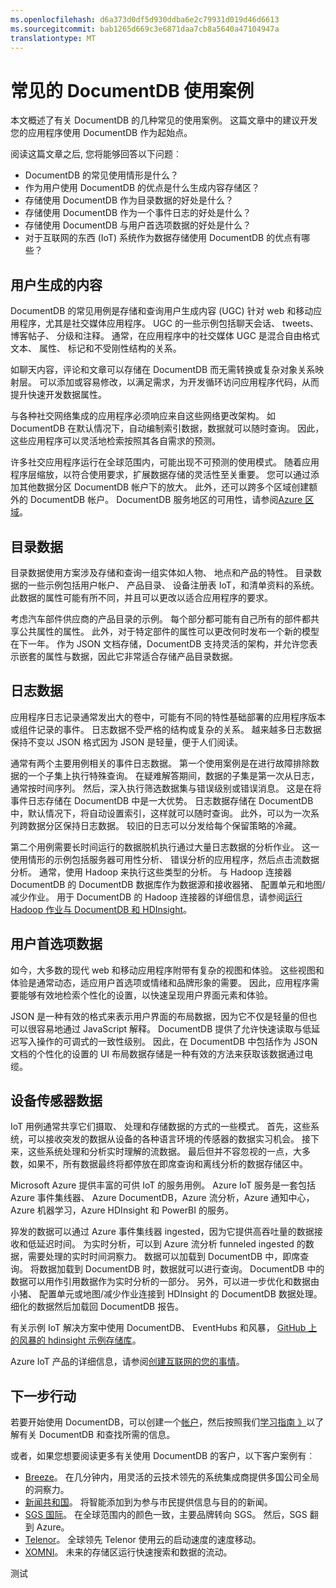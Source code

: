 ```yaml
---
ms.openlocfilehash: d6a373d0df5d930ddba6e2c79931d019d46d6613
ms.sourcegitcommit: bab1265d669c3e6871daa7cb8a5640a47104947a
translationtype: MT
---
```

<properties 
    pageTitle="常见的 DocumentDB 用例 |Microsoft Azure" 
    description="关于顶部五个使用案例 DocumentDB︰ 用户生成内容、 事件日志、 目录数据、 用户首选项数据，以及互联网内容 (IoT)。" 
    services="documentdb" 
    authors="h0n" 
    manager="jhubbard" 
    editor="monicar" 
    documentationCenter=""/>

<tags 
    ms.service="documentdb" 
    ms.workload="data-services" 
    ms.tgt_pltfrm="na" 
    ms.devlang="na" 
    ms.topic="article" 
    ms.date="07/10/2015" 
    ms.author="hawong"/>

# 常见的 DocumentDB 使用案例
本文概述了有关 DocumentDB 的几种常见的使用案例。  这篇文章中的建议开发您的应用程序使用 DocumentDB 作为起始点。   

阅读这篇文章之后, 您将能够回答以下问题︰ 
 
- DocumentDB 的常见使用情形是什么？
- 作为用户使用 DocumentDB 的优点是什么生成内容存储区？
- 存储使用 DocumentDB 作为目录数据的好处是什么？
- 存储使用 DocumentDB 作为一个事件日志的好处是什么？
- 存储使用 DocumentDB 与用户首选项数据的好处是什么？
- 对于互联网的东西 (IoT) 系统作为数据存储使用 DocumentDB 的优点有哪些？

    
## 用户生成的内容
DocumentDB 的常见用例是存储和查询用户生成内容 (UGC) 针对 web 和移动应用程序，尤其是社交媒体应用程序。  UGC 的一些示例包括聊天会话、 tweets、 博客帖子、 分级和注释。  通常，在应用程序中的社交媒体 UGC 是混合自由格式文本、 属性、 标记和不受刚性结构的关系。   

如聊天内容，评论和文章可以存储在 DocumentDB 而无需转换或复杂对象关系映射层。  可以添加或容易修改，以满足需求，为开发循环访问应用程序代码，从而提升快速开发数据属性。  

与各种社交网络集成的应用程序必须响应来自这些网络更改架构。  如 DocumentDB 在默认情况下，自动编制索引数据，数据就可以随时查询。  因此，这些应用程序可以灵活地检索按照其各自需求的预测。       

许多社交应用程序运行在全球范围内，可能出现不可预测的使用模式。  随着应用程序层缩放，以符合使用要求，扩展数据存储的灵活性至关重要。  您可以通过添加其他数据分区 DocumentDB 帐户下的放大。  此外，还可以跨多个区域创建额外的 DocumentDB 帐户。 DocumentDB 服务地区的可用性，请参阅[Azure 区域](http://azure.microsoft.com/regions/#services)。   

## 目录数据
目录数据使用方案涉及存储和查询一组实体如人物、 地点和产品的特性。  目录数据的一些示例包括用户帐户、 产品目录、 设备注册表 IoT，和清单资料的系统。  此数据的属性可能有所不同，并且可以更改以适合应用程序的要求。  

考虑汽车部件供应商的产品目录的示例。 每个部分都可能有自己所有的部件都共享公共属性的属性。  此外，对于特定部件的属性可以更改何时发布一个新的模型在下一年。  作为 JSON 文档存储，DocumentDB 支持灵活的架构，并允许您表示嵌套的属性与数据，因此它非常适合存储产品目录数据。       

## 日志数据
应用程序日志记录通常发出大的卷中，可能有不同的特性基础部署的应用程序版本或组件记录的事件。  日志数据不受严格的结构或复杂的关系。 越来越多日志数据保持不变以 JSON 格式因为 JSON 是轻量，便于人们阅读。
   
通常有两个主要用例相关的事件日志数据。  第一个使用案例是在进行故障排除数据的一个子集上执行特殊查询。  在疑难解答期间，数据的子集是第一次从日志，通常按时间序列。  然后，深入执行筛选数据集与错误级别或错误消息。 这是在将事件日志存储在 DocumentDB 中是一大优势。 日志数据存储在 DocumentDB 中，默认情况下，将自动设置索引，这样就可以随时查询。 此外，可以为一次系列跨数据分区保持日志数据。 较旧的日志可以分发给每个保留策略的冷藏。          

第二个用例需要长时间运行的数据脱机执行通过大量日志数据的分析作业。  这一使用情形的示例包括服务器可用性分析、 错误分析的应用程序，然后点击流数据分析。  通常，使用 Hadoop 来执行这些类型的分析。  与 Hadoop 连接器 DocumentDB 的 DocumentDB 数据库作为数据源和接收器猪、 配置单元和地图/减少作业。 用于 DocumentDB 的 Hadoop 连接器的详细信息，请参阅[运行 Hadoop 作业与 DocumentDB 和 HDInsight](documentdb-run-hadoop-with-hdinsight/)。      

## 用户首选项数据
如今，大多数的现代 web 和移动应用程序附带有复杂的视图和体验。 这些视图和体验是通常动态，适应用户首选项或情绪和品牌形象的需要。  因此，应用程序需要能够有效地检索个性化的设置，以快速呈现用户界面元素和体验。 

JSON 是一种有效的格式来表示用户界面的布局数据，因为它不仅是轻量的但也可以很容易地通过 JavaScript 解释。  DocumentDB 提供了允许快速读取与低延迟写入操作的可调式的一致性级别。 因此，在 DocumentDB 中包括作为 JSON 文档的个性化的设置的 UI 布局数据存储是一种有效的方法来获取该数据通过电缆。

## 设备传感器数据
IoT 用例通常共享它们摄取、 处理和存储数据的方式的一些模式。  首先，这些系统，可以接收突发的数据从设备的各种语言环境的传感器的数据实习机会。  接下来，这些系统处理和分析实时理解的流数据。 最后但并不容忽视的一点，大多数，如果不，所有数据最终将都停放在即席查询和离线分析的数据存储区中。    

Microsoft Azure 提供丰富的可供 IoT 的服务用例。  Azure IoT 服务是一套包括 Azure 事件集线器、 Azure DocumentDB，Azure 流分析，Azure 通知中心，Azure 机器学习，Azure HDInsight 和 PowerBI 的服务。 

猝发的数据可以通过 Azure 事件集线器 ingested，因为它提供高吞吐量的数据接收和低延迟时间。 为实时分析，可以到 Azure 流分析 funneled ingested 的数据，需要处理的实时时间洞察力。 数据可以加载到 DocumentDB 中，即席查询。 将数据加载到 DocumentDB 时，数据就可以进行查询。  DocumentDB 中的数据可以用作引用数据作为实时分析的一部分。  另外，可以进一步优化和数据由小猪、 配置单元或地图/减少作业连接到 HDInsight 的 DocumentDB 数据处理。  细化的数据然后加载回 DocumentDB 报告。   

有关示例 IoT 解决方案中使用 DocumentDB、 EventHubs 和风暴， [GitHub 上的风暴的 hdinsight 示例存储库](https://github.com/hdinsight/hdinsight-storm-examples/)。

Azure IoT 产品的详细信息，请参阅[创建互联网的您的事情](http://www.microsoft.com/en-us/server-cloud/internet-of-things.aspx)。

## 下一步行动
 
若要开始使用 DocumentDB，可以创建一个[帐户](http://azure.microsoft.com/pricing/free-trial/)，然后按照我们[学习指南 》](documentdb-learning-map.md)以了解有关 DocumentDB 和查找所需的信息。 

或者，如果您想要阅读更多有关使用 DocumentDB 的客户，以下客户案例有︰

- [Breeze](https://customers.microsoft.com/Pages/CustomerStory.aspx?recid=18602)。 在几分钟内，用灵活的云技术领先的系统集成商提供多国公司全局的洞察力。
- [新闻共和国](https://customers.microsoft.com/Pages/CustomerStory.aspx?recid=18639)。 将智能添加到为参与市民提供信息与目的的新闻。 
- [SGS 国际](https://customers.microsoft.com/Pages/CustomerStory.aspx?recid=18653)。 在全球范围内的颜色一致，主要品牌转向 SGS。 然后，SGS 翻到 Azure。
- [Telenor](https://customers.microsoft.com/Pages/CustomerStory.aspx?recid=18608)。 全球领先 Telenor 使用云的启动速度的速度移动。 
- [XOMNI](https://customers.microsoft.com/Pages/CustomerStory.aspx?recid=18667)。 未来的存储区运行快速搜索和数据的流动。
 

测试
